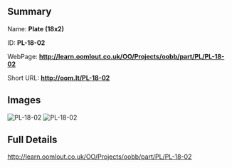 

## Summary
 
Name: __Plate (18x2)__

ID: __PL-18-02__

WebPage: __http://learn.oomlout.co.uk/OO/Projects/oobb/part/PL/PL-18-02__

Short URL: __http://oom.lt/PL-18-02__


## Images
![PL-18-02](http://oomlout.com/oobb-gen/parts/PL/PL-18-02/PL-18-02_01_420.jpg)
![PL-18-02](http://oomlout.com/oobb-gen/parts/PL/PL-18-02/PL-18-02_420.png)




## Full Details

 http://learn.oomlout.co.uk/OO/Projects/oobb/part/PL/PL-18-02

